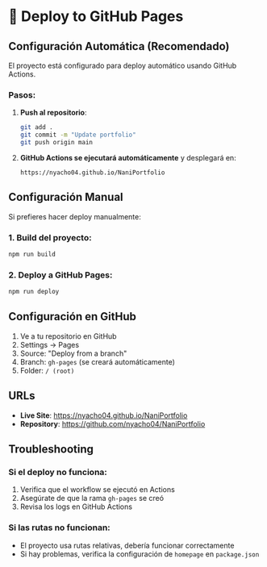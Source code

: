 # 🚀 Deploy to GitHub Pages

## Configuración Automática (Recomendado)

El proyecto está configurado para deploy automático usando GitHub Actions.

### Pasos:

1. **Push al repositorio**:
   ```bash
   git add .
   git commit -m "Update portfolio"
   git push origin main
   ```

2. **GitHub Actions se ejecutará automáticamente** y desplegará en:
   ```
   https://nyacho04.github.io/NaniPortfolio
   ```

## Configuración Manual

Si prefieres hacer deploy manualmente:

### 1. Build del proyecto:
```bash
npm run build
```

### 2. Deploy a GitHub Pages:
```bash
npm run deploy
```

## Configuración en GitHub

1. Ve a tu repositorio en GitHub
2. Settings → Pages
3. Source: "Deploy from a branch"
4. Branch: `gh-pages` (se creará automáticamente)
5. Folder: `/ (root)`

## URLs

- **Live Site**: https://nyacho04.github.io/NaniPortfolio
- **Repository**: https://github.com/nyacho04/NaniPortfolio

## Troubleshooting

### Si el deploy no funciona:
1. Verifica que el workflow se ejecutó en Actions
2. Asegúrate de que la rama `gh-pages` se creó
3. Revisa los logs en GitHub Actions

### Si las rutas no funcionan:
- El proyecto usa rutas relativas, debería funcionar correctamente
- Si hay problemas, verifica la configuración de `homepage` en `package.json` 